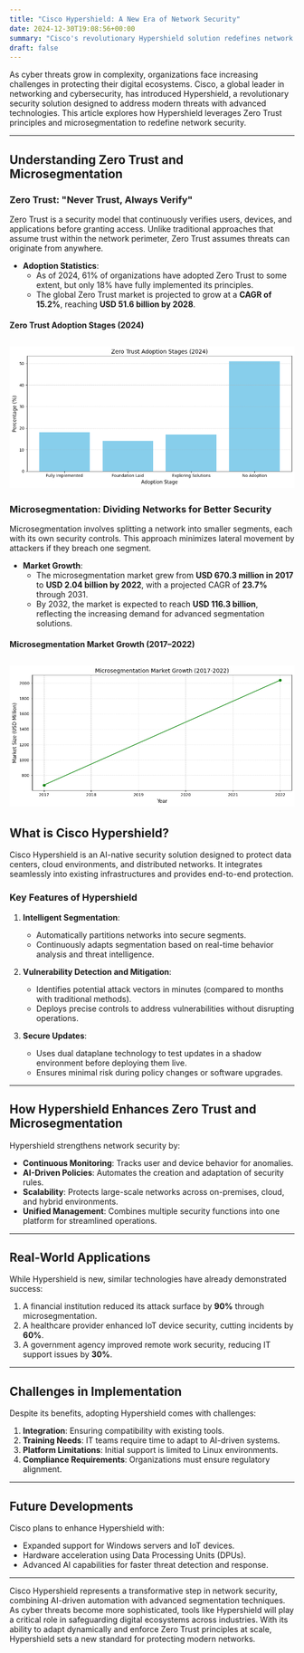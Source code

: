 ```yaml
---
title: "Cisco Hypershield: A New Era of Network Security"
date: 2024-12-30T19:08:56+00:00
summary: "Cisco's revolutionary Hypershield solution redefines network security by leveraging Zero Trust principles and microsegmentation to combat complex cyber threats."
draft: false
---
```



As cyber threats grow in complexity, organizations face increasing challenges in protecting their digital ecosystems. Cisco, a global leader in networking and cybersecurity, has introduced Hypershield, a revolutionary security solution designed to address modern threats with advanced technologies. This article explores how Hypershield leverages Zero Trust principles and microsegmentation to redefine network security.

---

## Understanding Zero Trust and Microsegmentation

### Zero Trust: "Never Trust, Always Verify"

Zero Trust is a security model that continuously verifies users, devices, and applications before granting access. Unlike traditional approaches that assume trust within the network perimeter, Zero Trust assumes threats can originate from anywhere.

- **Adoption Statistics**:
    - As of 2024, 61% of organizations have adopted Zero Trust to some extent, but only 18% have fully implemented its principles.
    - The global Zero Trust market is projected to grow at a **CAGR of 15.2%**, reaching **USD 51.6 billion by 2028**.

#### Zero Trust Adoption Stages (2024)

![zero-trust-adoption.png](../../../assets/img/zero-trust-adoption.png)
---

### Microsegmentation: Dividing Networks for Better Security

Microsegmentation involves splitting a network into smaller segments, each with its own security controls. This approach minimizes lateral movement by attackers if they breach one segment.

- **Market Growth**:
    - The microsegmentation market grew from **USD 670.3 million in 2017** to **USD 2.04 billion by 2022**, with a projected CAGR of **23.7%** through 2031.
    - By 2032, the market is expected to reach **USD 116.3 billion**, reflecting the increasing demand for advanced segmentation solutions.

#### Microsegmentation Market Growth (2017–2022)

![microsegmentation-market-growth.png](../../../assets/img/microsegmentation-market-growth.png)
---

## What is Cisco Hypershield?

Cisco Hypershield is an AI-native security solution designed to protect data centers, cloud environments, and distributed networks. It integrates seamlessly into existing infrastructures and provides end-to-end protection.

### Key Features of Hypershield

1. **Intelligent Segmentation**:
    - Automatically partitions networks into secure segments.
    - Continuously adapts segmentation based on real-time behavior analysis and threat intelligence.

2. **Vulnerability Detection and Mitigation**:
    - Identifies potential attack vectors in minutes (compared to months with traditional methods).
    - Deploys precise controls to address vulnerabilities without disrupting operations.

3. **Secure Updates**:
    - Uses dual dataplane technology to test updates in a shadow environment before deploying them live.
    - Ensures minimal risk during policy changes or software upgrades.

---

## How Hypershield Enhances Zero Trust and Microsegmentation

Hypershield strengthens network security by:

- **Continuous Monitoring**: Tracks user and device behavior for anomalies.
- **AI-Driven Policies**: Automates the creation and adaptation of security rules.
- **Scalability**: Protects large-scale networks across on-premises, cloud, and hybrid environments.
- **Unified Management**: Combines multiple security functions into one platform for streamlined operations.

---

## Real-World Applications

While Hypershield is new, similar technologies have already demonstrated success:

1. A financial institution reduced its attack surface by **90%** through microsegmentation.
2. A healthcare provider enhanced IoT device security, cutting incidents by **60%**.
3. A government agency improved remote work security, reducing IT support issues by **30%**.

---

## Challenges in Implementation

Despite its benefits, adopting Hypershield comes with challenges:

1. **Integration**: Ensuring compatibility with existing tools.
2. **Training Needs**: IT teams require time to adapt to AI-driven systems.
3. **Platform Limitations**: Initial support is limited to Linux environments.
4. **Compliance Requirements**: Organizations must ensure regulatory alignment.

---

## Future Developments

Cisco plans to enhance Hypershield with:

- Expanded support for Windows servers and IoT devices.
- Hardware acceleration using Data Processing Units (DPUs).
- Advanced AI capabilities for faster threat detection and response.

---



Cisco Hypershield represents a transformative step in network security, combining AI-driven automation with advanced segmentation techniques. As cyber threats become more sophisticated, tools like Hypershield will play a critical role in safeguarding digital ecosystems across industries. With its ability to adapt dynamically and enforce Zero Trust principles at scale, Hypershield sets a new standard for protecting modern networks.

